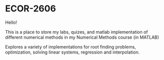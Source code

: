 # ECOR-2606

Hello!

This is a place to store my labs, quizes, and matlab implementation of different numerical methods in my
Numerical Methods course (in MATLAB)

Explores a variety of implementations for root finding problems, optimization, solving linear systems,
regression and interpolation.
